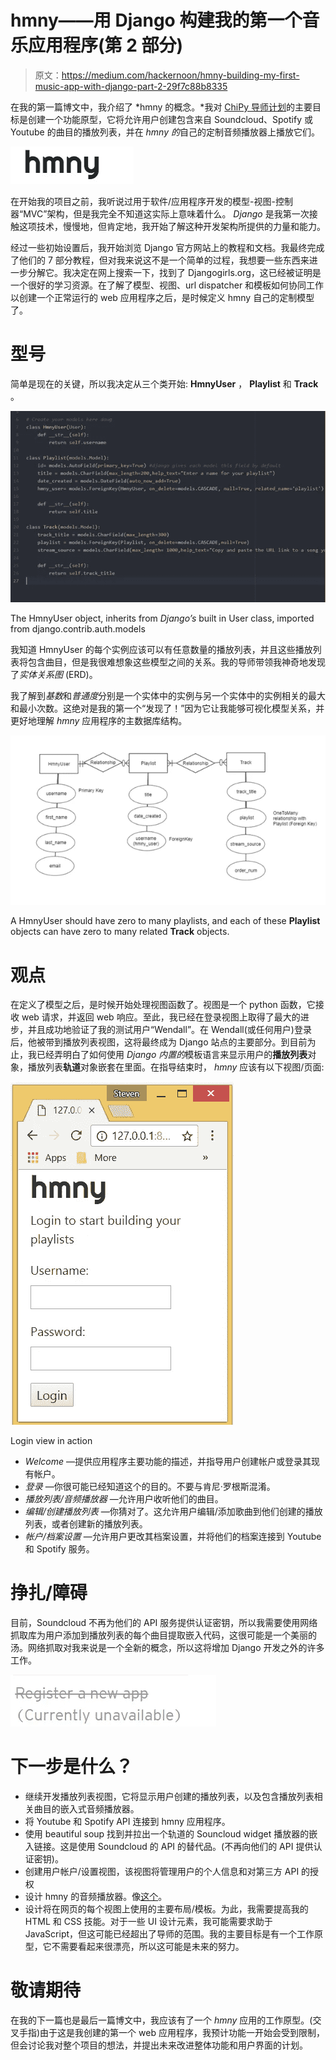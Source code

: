 # hmny——用 Django 构建我的第一个音乐应用程序(第 2 部分)

> 原文：<https://medium.com/hackernoon/hmny-building-my-first-music-app-with-django-part-2-29f7c88b8335>

在我的第一篇博文中，我介绍了 *hmny 的概念。*我对 [ChiPy 导师计划](https://chipymentor.org/)的主要目标是创建一个功能原型，它将允许用户创建包含来自 Soundcloud、Spotify 或 Youtube 的曲目的播放列表，并在 *hmny 的*自己的定制音频播放器上播放它们。

![](img/601023c0f83bd1b6e8e198804007ffd3.png)

在开始我的项目之前，我听说过用于软件/应用程序开发的模型-视图-控制器“MVC”架构，但是我完全不知道这实际上意味着什么。 *Django* 是我第一次接触这项技术，慢慢地，但肯定地，我开始了解这种开发架构所提供的力量和能力。

经过一些初始设置后，我开始浏览 Django 官方网站上的教程和文档。我最终完成了他们的 7 部分教程，但对我来说这不是一个简单的过程，我想要一些东西来进一步分解它。我决定在网上搜索一下，找到了 Djangogirls.org，这已经被证明是一个很好的学习资源。在了解了模型、视图、url dispatcher 和模板如何协同工作以创建一个正常运行的 web 应用程序之后，是时候定义 hmny 自己的定制模型了。

# **型号**

简单是现在的关键，所以我决定从三个类开始: **HmnyUser** ， **Playlist** 和 **Track** 。

![](img/ec58f391bd31d78e0243eea85d348076.png)

The HmnyUser object, inherits from *Django’s* built in User class, imported from django.contrib.auth.models

我知道 HmnyUser 的每个实例应该可以有任意数量的播放列表，并且这些播放列表将包含曲目，但是我很难想象这些模型之间的关系。我的导师带领我神奇地发现了*实体关系图* (ERD)。

我了解到*基数*和*普通度*分别是一个实体中的实例与另一个实体中的实例相关的最大和最小次数。这绝对是我的第一个“发现了！”因为它让我能够可视化模型关系，并更好地理解 *hmny* 应用程序的主数据库结构。

![](img/f4012e5a96e210ac40b20e7d656258b1.png)

A HmnyUser should have zero to many playlists, and each of these **Playlist** objects can have zero to many related **Track** objects.

# **观点**

在定义了模型之后，是时候开始处理视图函数了。视图是一个 python 函数，它接收 web 请求，并返回 web 响应。至此，我已经在登录视图上取得了最大的进步，并且成功地验证了我的测试用户“Wendall”。在 Wendall(或任何用户)登录后，他被带到播放列表视图，这将最终成为 Django 站点的主要部分。到目前为止，我已经弄明白了如何使用 *Django 内置的*模板语言来显示用户的**播放列表**对象，播放列表**轨道**对象嵌套在里面。在指导结束时， *hmny* 应该有以下视图/页面:

![](img/644667efae8a29d92f9ad6aaec2749ce.png)

Login view in action

*   *Welcome* —提供应用程序主要功能的描述，并指导用户创建帐户或登录其现有帐户。
*   *登录* —你很可能已经知道这个的目的。不要与肯尼·罗根斯混淆。
*   *播放列表/音频播放器* —允许用户收听他们的曲目。
*   *编辑/创建播放列表* —你猜对了。这允许用户编辑/添加歌曲到他们创建的播放列表，或者创建新的播放列表。
*   *帐户/档案设置* —允许用户更改其档案设置，并将他们的档案连接到 Youtube 和 Spotify 服务。

# 挣扎/障碍

目前，Soundcloud 不再为他们的 API 服务提供认证密钥，所以我需要使用网络抓取库为用户添加到播放列表的每个曲目提取嵌入代码，这很可能是一个美丽的汤。网络抓取对我来说是一个全新的概念，所以这将增加 Django 开发之外的许多工作。

![](img/83a34040f7ef4044f09e22625769818a.png)

# 下一步是什么？

*   继续开发播放列表视图，它将显示用户创建的播放列表，以及包含播放列表相关曲目的嵌入式音频播放器。
*   将 Youtube 和 Spotify API 连接到 hmny 应用程序。
*   使用 beautiful soup 找到并拉出一个轨道的 Souncloud widget 播放器的嵌入链接。这是使用 Soundcloud 的 API 的替代品。(不再向他们的 API 提供认证密钥)。
*   创建用户帐户/设置视图，该视图将管理用户的个人信息和对第三方 API 的授权
*   设计 hmny 的音频播放器。像[这个](https://webdesign.tutsplus.com/tutorials/create-a-customized-html5-audio-player--webdesign-7081)。
*   设计将在网页的每个视图上使用的主要布局/模板。为此，我需要提高我的 HTML 和 CSS 技能。对于一些 UI 设计元素，我可能需要求助于 JavaScript，但这可能已经超出了导师的范围。我的主要目标是有一个工作原型，它不需要看起来很漂亮，所以这可能是未来的努力。

# **敬请期待**

在我的下一篇也是最后一篇博文中，我应该有了一个 *hmny* 应用的工作原型。(交叉手指)由于这是我创建的第一个 web 应用程序，我预计功能一开始会受到限制，但会讨论我对整个项目的想法，并提出未来改进整体功能和用户界面的计划。